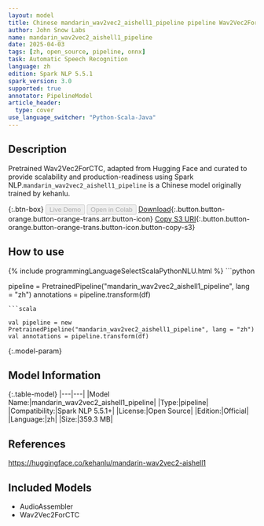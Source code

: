 ```yaml
---
layout: model
title: Chinese mandarin_wav2vec2_aishell1_pipeline pipeline Wav2Vec2ForCTC from kehanlu
author: John Snow Labs
name: mandarin_wav2vec2_aishell1_pipeline
date: 2025-04-03
tags: [zh, open_source, pipeline, onnx]
task: Automatic Speech Recognition
language: zh
edition: Spark NLP 5.5.1
spark_version: 3.0
supported: true
annotator: PipelineModel
article_header:
  type: cover
use_language_switcher: "Python-Scala-Java"
---
```


## Description

Pretrained Wav2Vec2ForCTC, adapted from Hugging Face and curated to provide scalability and production-readiness using Spark NLP.`mandarin_wav2vec2_aishell1_pipeline` is a Chinese model originally trained by kehanlu.

{:.btn-box}
<button class="button button-orange" disabled>Live Demo</button>
<button class="button button-orange" disabled>Open in Colab</button>
[Download](https://s3.amazonaws.com/auxdata.johnsnowlabs.com/public/models/mandarin_wav2vec2_aishell1_pipeline_zh_5.5.1_3.0_1743685946318.zip){:.button.button-orange.button-orange-trans.arr.button-icon}
[Copy S3 URI](s3://auxdata.johnsnowlabs.com/public/models/mandarin_wav2vec2_aishell1_pipeline_zh_5.5.1_3.0_1743685946318.zip){:.button.button-orange.button-orange-trans.button-icon.button-copy-s3}

## How to use



<div class="tabs-box" markdown="1">
{% include programmingLanguageSelectScalaPythonNLU.html %}
```python

pipeline = PretrainedPipeline("mandarin_wav2vec2_aishell1_pipeline", lang = "zh")
annotations =  pipeline.transform(df)   

```
```scala

val pipeline = new PretrainedPipeline("mandarin_wav2vec2_aishell1_pipeline", lang = "zh")
val annotations = pipeline.transform(df)

```
</div>

{:.model-param}
## Model Information

{:.table-model}
|---|---|
|Model Name:|mandarin_wav2vec2_aishell1_pipeline|
|Type:|pipeline|
|Compatibility:|Spark NLP 5.5.1+|
|License:|Open Source|
|Edition:|Official|
|Language:|zh|
|Size:|359.3 MB|

## References

https://huggingface.co/kehanlu/mandarin-wav2vec2-aishell1

## Included Models

- AudioAssembler
- Wav2Vec2ForCTC